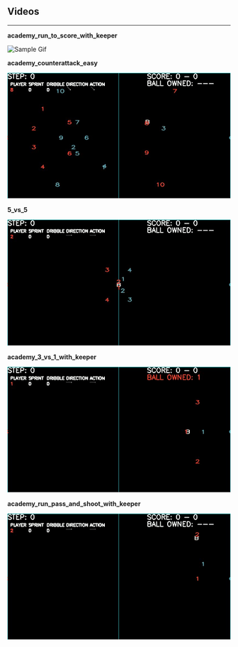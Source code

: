 ## Videos

---

**academy_run_to_score_with_keeper**

![Sample Gif](./rts.gif)

**academy_counterattack_easy**

![image](./ace.gif)

**5_vs_5**

![image](./5v5.gif)

**academy_3_vs_1_with_keeper**

![image](./3v1.gif)

**academy_run_pass_and_shoot_with_keeper**

![image](./arp.gif)
